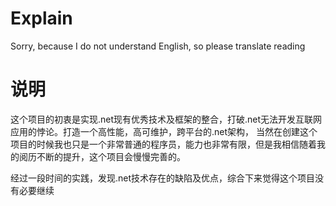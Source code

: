 # Explain
Sorry, because I do not understand English, so please translate reading
# 说明
这个项目的初衷是实现.net现有优秀技术及框架的整合，打破.net无法开发互联网应用的悖论。打造一个高性能，高可维护，跨平台的.net架构，
当然在创建这个项目的时候我也只是一个非常普通的程序员，能力也非常有限，但是我相信随着我的阅历不断的提升，这个项目会慢慢完善的。

经过一段时间的实践，发现.net技术存在的缺陷及优点，综合下来觉得这个项目没有必要继续
